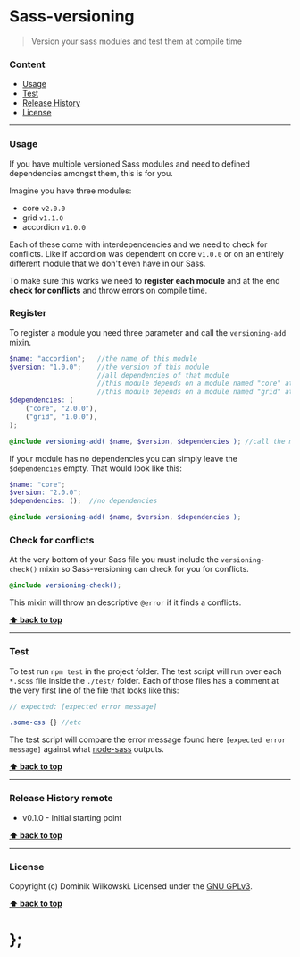 Sass-versioning
===============

> Version your sass modules and test them at compile time


### Content

* [Usage](#usage)
* [Test](#test)
* [Release History](#release-history-remote)
* [License](#license)


----------------------------------------------------------------------------------------------------------------------------------------------------------------


### Usage

If you have multiple versioned Sass modules and need to defined dependencies amongst them, this is for you.

Imagine you have three modules:

- core `v2.0.0`
- grid `v1.1.0`
- accordion `v1.0.0`

Each of these come with interdependencies and we need to check for conflicts. Like if accordion was dependent on core `v1.0.0` or on an entirely different
module that we don't even have in our Sass.

To make sure this works we need to **register each module** and at the end **check for conflicts** and throw errors on compile time.

### Register

To register a module you need three parameter and call the `versioning-add` mixin.

```scss
$name: "accordion";   //the name of this module
$version: "1.0.0";    //the version of this module
                      //all dependencies of that module
                      //this module depends on a module named "core" at version "2.0.0"
                      //this module depends on a module named "grid" at version "1.0.0"
$dependencies: (
	("core", "2.0.0"),
	("grid", "1.0.0"),
);

@include versioning-add( $name, $version, $dependencies ); //call the mixin
```

If your module has no dependencies you can simply leave the `$dependencies` empty. That would look like this:

```scss
$name: "core";
$version: "2.0.0";
$dependencies: ();  //no dependencies

@include versioning-add( $name, $version, $dependencies );
```

### Check for conflicts

At the very bottom of your Sass file you must include the `versioning-check()` mixin so Sass-versioning can check for you for conflicts.

```scss
@include versioning-check();
```

This mixin will throw an descriptive `@error` if it finds a conflicts.


**[⬆ back to top](#content)**


----------------------------------------------------------------------------------------------------------------------------------------------------------------


### Test

To test run `npm test` in the project folder. The test script will run over each `*.scss` file inside the `./test/` folder. Each of those files has a comment
at the very first line of the file that looks like this:

```scss
// expected: [expected error message]

.some-css {} //etc
```

The test script will compare the error message found here `[expected error message]` against what [node-sass](https://github.com/sass/node-sass) outputs.


**[⬆ back to top](#content)**


----------------------------------------------------------------------------------------------------------------------------------------------------------------


### Release History remote

* v0.1.0 - Initial starting point

**[⬆ back to top](#content)**


----------------------------------------------------------------------------------------------------------------------------------------------------------------


### License

Copyright (c) Dominik Wilkowski. Licensed under the [GNU GPLv3](https://raw.githubusercontent.com/dominikwilkowski/sass-versioning/master/LICENSE).

**[⬆ back to top](#content)**

# };